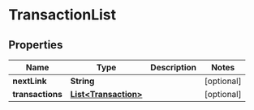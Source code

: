 
# TransactionList

## Properties
Name | Type | Description | Notes
------------ | ------------- | ------------- | -------------
**nextLink** | **String** |  |  [optional]
**transactions** | [**List&lt;Transaction&gt;**](Transaction.md) |  |  [optional]



